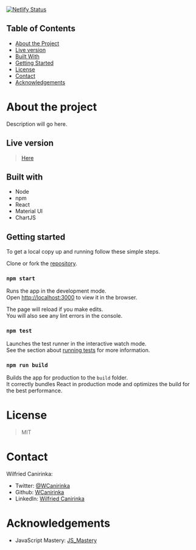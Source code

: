 [![Netlify Status](https://api.netlify.com/api/v1/badges/cbd7117c-11df-4ed3-a9dc-ff96bac3c347/deploy-status)](https://app.netlify.com/sites/sharp-darwin-0a3458/deploys)

## Table of Contents
* [About the Project](#about-the-project)
* [Live version](#live-version)
* [Built With](#built-with)
* [Getting Started](#getting-started)
* [License](#license)
* [Contact](#contact)
* [Acknowledgements](#acknowledgements)

<!-- about-the-project -->
# About the project

Description will go here.

## Live version

> [Here](https://thirsty-benz-e47a7e.netlify.app/)

## Built with

- Node
- npm
- React
- Material UI
- ChartJS

## Getting started

To get a local copy up and running follow these simple steps.

Clone or fork the [repository](https://github.com/WCanirinka/covid19-tracker).

### `npm start`

Runs the app in the development mode.<br />
Open [http://localhost:3000](http://localhost:3000) to view it in the browser.

The page will reload if you make edits.<br />
You will also see any lint errors in the console.

### `npm test`

Launches the test runner in the interactive watch mode.<br />
See the section about [running tests](https://facebook.github.io/create-react-app/docs/running-tests) for more information.

### `npm run build`

Builds the app for production to the `build` folder.<br />
It correctly bundles React in production mode and optimizes the build for the best performance.

# License

> MIT

# Contact

Wilfried Canirinka:

- Twitter: [@WCanirinka](https://twitter.com/WCanirinka)
- Github: [WCanirinka](https://github.com/WCanirinka/)
- LinkedIn: [Wilfried Canirinka](https://www.linkedin.com/in/wilfried-canirinka-884ab0b6/)

# Acknowledgements
- JavaScript Mastery: [JS_Mastery](https://www.youtube.com/watch?v=khJlrj3Y6Ls&list=WL&index=142&t=120s)

